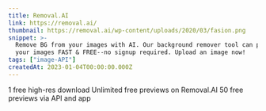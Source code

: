 ```yaml
---
title: Removal.AI
link: https://removal.ai/
thumbnail: https://removal.ai/wp-content/uploads/2020/03/fasion.png
snippet: >-
  Remove BG from your images with AI. Our background remover tool can process
  your images FAST & FREE--no signup required. Upload an image now!
tags: ["image-API"]
createdAt: 2023-01-04T00:00:00.000Z
---
```

1 free high-res download
Unlimited free previews on Removal.AI
50 free previews via API and app